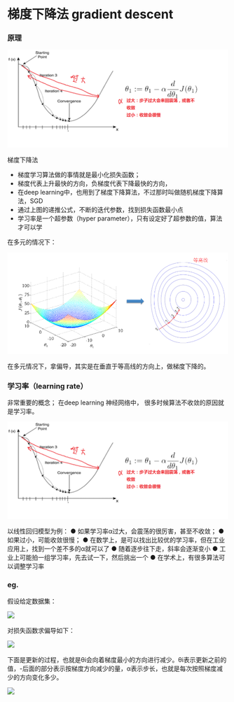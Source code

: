# 梯度下降法 gradient descent

### 原理
![](./1.png)

梯度下降法
* 梯度学习算法做的事情就是最小化损失函数；
* 梯度代表上升最快的方向，负梯度代表下降最快的方向，
* 在deep learning中，也用到了梯度下降算法，不过那时叫做随机梯度下降算法，SGD
* 通过上图的递推公式，不断的迭代参数，找到损失函数最小点
* 学习率是一个超参数（hyper parameter），只有设定好了超参数的值，算法才可以学

在多元的情况下：

![](./2.png)

在多元情况下，拿偏导，其实是在垂直于等高线的方向上，做梯度下降的。

### 学习率（learning rate）
非常重要的概念；
在deep learning 神经网络中， 很多时候算法不收敛的原因就是学习率。

![](./1.png)

以线性回归模型为例：
  ● 如果学习率α过大，会震荡的很厉害，甚至不收敛；
  ● 如果过小，可能收敛很慢；
  ● 在数学上，是可以找出比较优的学习率，但在工业应用上，找到一个差不多的α就可以了
  ● 随着逐步往下走，斜率会逐渐变小
  ● 工业上可能拍一组学习率，先去试一下，然后挑出一个
  ● 在学术上，有很多算法可以调整学习率


  ### eg.
  假设给定数据集：

  ![](http://images.cnitblog.com/blog2015/633472/201503/262115482708161.jpg)

  对损失函数求偏导如下：

  ![](http://images.cnblogs.com/cnblogs_com/LeftNotEasy/WindowsLiveWriter/1_1270E/image_thumb_12.png)


  下面是更新的过程，也就是θi会向着梯度最小的方向进行减少。θi表示更新之前的值，-后面的部分表示按梯度方向减少的量，α表示步长，也就是每次按照梯度减少的方向变化多少。

  ![](http://images.cnblogs.com/cnblogs_com/LeftNotEasy/WindowsLiveWriter/1_1270E/image_thumb_14.png)
  
